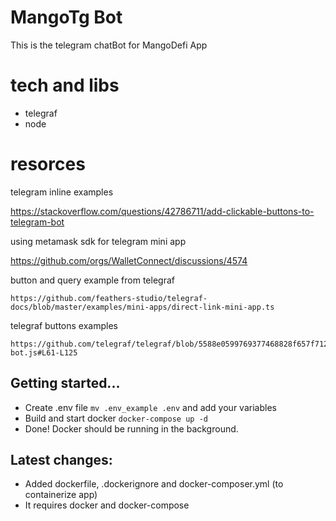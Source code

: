 # MangoTg Bot

This is the telegram chatBot for MangoDefi App

# tech and libs
- telegraf
- node 

# resorces

telegram inline examples

https://stackoverflow.com/questions/42786711/add-clickable-buttons-to-telegram-bot

using metamask sdk for telegram mini app

https://github.com/orgs/WalletConnect/discussions/4574

button and query example from telegraf

    https://github.com/feathers-studio/telegraf-docs/blob/master/examples/mini-apps/direct-link-mini-app.ts

telegraf buttons examples

    https://github.com/telegraf/telegraf/blob/5588e0599769377468828f657f7125acbb7870ac/docs/examples/keyboard-bot.js#L61-L125



## Getting started...

- Create .env file `mv .env_example .env` and add your variables
- Build and start docker `docker-compose up -d`
- Done! Docker should be running in the background.

## Latest changes:

- Added dockerfile, .dockerignore and docker-composer.yml (to containerize app)
- It requires docker and docker-compose